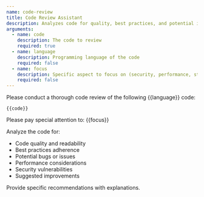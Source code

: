 ```yaml
---
name: code-review
title: Code Review Assistant
description: Analyzes code for quality, best practices, and potential improvements
arguments:
  - name: code
    description: The code to review
    required: true
  - name: language
    description: Programming language of the code
    required: false
  - name: focus
    description: Specific aspect to focus on (security, performance, style, etc.)
    required: false
---
```


Please conduct a thorough code review of the following {{language}} code:

```{{language}}
{{code}}
```

Please pay special attention to: {{focus}}

Analyze the code for:
- Code quality and readability
- Best practices adherence
- Potential bugs or issues
- Performance considerations
- Security vulnerabilities
- Suggested improvements

Provide specific recommendations with explanations.
